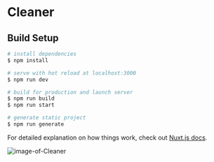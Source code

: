 # Cleaner

## Build Setup

```bash
# install dependencies
$ npm install

# serve with hot reload at localhost:3000
$ npm run dev

# build for production and launch server
$ npm run build
$ npm run start

# generate static project
$ npm run generate
```

For detailed explanation on how things work, check out [Nuxt.js docs](https://nuxtjs.org).

![image-of-Cleaner](https://user-images.githubusercontent.com/65007308/99279204-4d68dc80-2873-11eb-81bc-42e8d7dee053.png)
